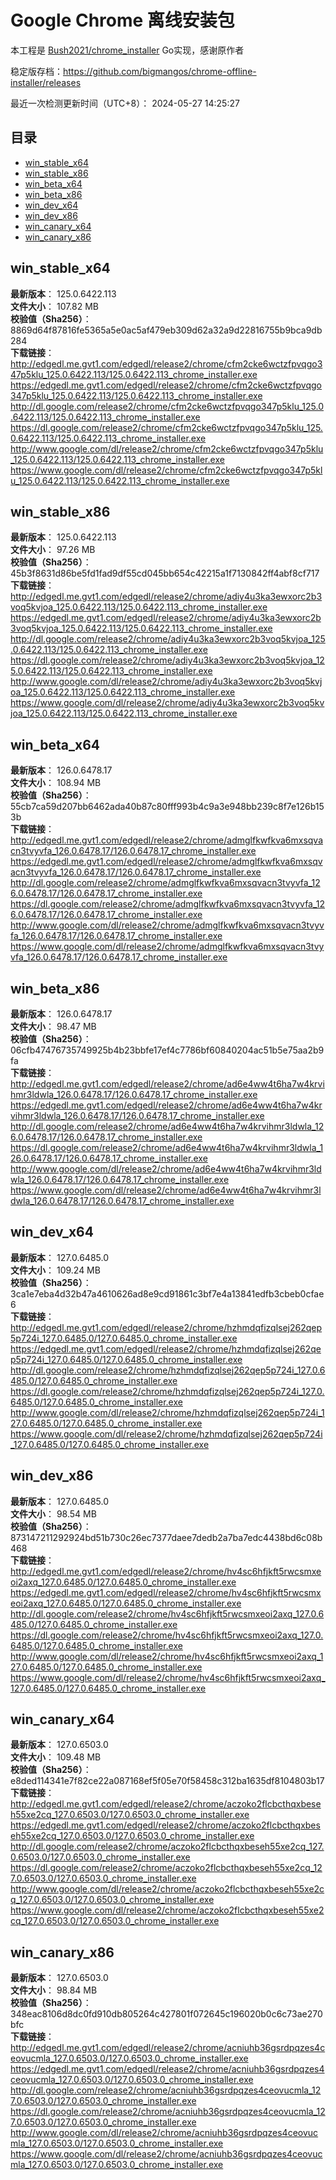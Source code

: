 # Google Chrome 离线安装包
本工程是 [Bush2021/chrome_installer](https://github.com/Bush2021/chrome_installer) Go实现，感谢原作者

稳定版存档：<https://github.com/bigmangos/chrome-offline-installer/releases>

最近一次检测更新时间（UTC+8）：
2024-05-27 14:25:27

## 目录
* [win_stable_x64](https://github.com/bigmangos/chrome-offline-installer?tab=readme-ov-file#win_stable_x64)
* [win_stable_x86](https://github.com/bigmangos/chrome-offline-installer?tab=readme-ov-file#win_stable_x86)
* [win_beta_x64](https://github.com/bigmangos/chrome-offline-installer?tab=readme-ov-file#win_beta_x64)
* [win_beta_x86](https://github.com/bigmangos/chrome-offline-installer?tab=readme-ov-file#win_beta_x86)
* [win_dev_x64](https://github.com/bigmangos/chrome-offline-installer?tab=readme-ov-file#win_dev_x64)
* [win_dev_x86](https://github.com/bigmangos/chrome-offline-installer?tab=readme-ov-file#win_dev_x86)
* [win_canary_x64](https://github.com/bigmangos/chrome-offline-installer?tab=readme-ov-file#win_canary_x64)
* [win_canary_x86](https://github.com/bigmangos/chrome-offline-installer?tab=readme-ov-file#win_canary_x86)

## win_stable_x64
**最新版本**： 125.0.6422.113  
**文件大小**： 107.82 MB  
**校验值（Sha256）**： 8869d64f87816fe5365a5e0ac5af479eb309d62a32a9d22816755b9bca9db284  
**下载链接**：
http://edgedl.me.gvt1.com/edgedl/release2/chrome/cfm2cke6wctzfpvqgo347p5klu_125.0.6422.113/125.0.6422.113_chrome_installer.exe
https://edgedl.me.gvt1.com/edgedl/release2/chrome/cfm2cke6wctzfpvqgo347p5klu_125.0.6422.113/125.0.6422.113_chrome_installer.exe
http://dl.google.com/release2/chrome/cfm2cke6wctzfpvqgo347p5klu_125.0.6422.113/125.0.6422.113_chrome_installer.exe
https://dl.google.com/release2/chrome/cfm2cke6wctzfpvqgo347p5klu_125.0.6422.113/125.0.6422.113_chrome_installer.exe
http://www.google.com/dl/release2/chrome/cfm2cke6wctzfpvqgo347p5klu_125.0.6422.113/125.0.6422.113_chrome_installer.exe
https://www.google.com/dl/release2/chrome/cfm2cke6wctzfpvqgo347p5klu_125.0.6422.113/125.0.6422.113_chrome_installer.exe
## win_stable_x86
**最新版本**： 125.0.6422.113  
**文件大小**： 97.26 MB  
**校验值（Sha256）**： 45b3f8631d86be5fd1fad9df55cd045bb654c42215a1f7130842ff4abf8cf717  
**下载链接**：
http://edgedl.me.gvt1.com/edgedl/release2/chrome/adiy4u3ka3ewxorc2b3voq5kvjoa_125.0.6422.113/125.0.6422.113_chrome_installer.exe
https://edgedl.me.gvt1.com/edgedl/release2/chrome/adiy4u3ka3ewxorc2b3voq5kvjoa_125.0.6422.113/125.0.6422.113_chrome_installer.exe
http://dl.google.com/release2/chrome/adiy4u3ka3ewxorc2b3voq5kvjoa_125.0.6422.113/125.0.6422.113_chrome_installer.exe
https://dl.google.com/release2/chrome/adiy4u3ka3ewxorc2b3voq5kvjoa_125.0.6422.113/125.0.6422.113_chrome_installer.exe
http://www.google.com/dl/release2/chrome/adiy4u3ka3ewxorc2b3voq5kvjoa_125.0.6422.113/125.0.6422.113_chrome_installer.exe
https://www.google.com/dl/release2/chrome/adiy4u3ka3ewxorc2b3voq5kvjoa_125.0.6422.113/125.0.6422.113_chrome_installer.exe
## win_beta_x64
**最新版本**： 126.0.6478.17  
**文件大小**： 108.94 MB  
**校验值（Sha256）**： 55cb7ca59d207bb6462ada40b87c80fff993b4c9a3e948bb239c8f7e126b153b  
**下载链接**：
http://edgedl.me.gvt1.com/edgedl/release2/chrome/admglfkwfkva6mxsqvacn3tvyvfa_126.0.6478.17/126.0.6478.17_chrome_installer.exe
https://edgedl.me.gvt1.com/edgedl/release2/chrome/admglfkwfkva6mxsqvacn3tvyvfa_126.0.6478.17/126.0.6478.17_chrome_installer.exe
http://dl.google.com/release2/chrome/admglfkwfkva6mxsqvacn3tvyvfa_126.0.6478.17/126.0.6478.17_chrome_installer.exe
https://dl.google.com/release2/chrome/admglfkwfkva6mxsqvacn3tvyvfa_126.0.6478.17/126.0.6478.17_chrome_installer.exe
http://www.google.com/dl/release2/chrome/admglfkwfkva6mxsqvacn3tvyvfa_126.0.6478.17/126.0.6478.17_chrome_installer.exe
https://www.google.com/dl/release2/chrome/admglfkwfkva6mxsqvacn3tvyvfa_126.0.6478.17/126.0.6478.17_chrome_installer.exe
## win_beta_x86
**最新版本**： 126.0.6478.17  
**文件大小**： 98.47 MB  
**校验值（Sha256）**： 06cfb47476735749925b4b23bbfe17ef4c7786bf60840204ac51b5e75aa2b9fa  
**下载链接**：
http://edgedl.me.gvt1.com/edgedl/release2/chrome/ad6e4ww4t6ha7w4krvihmr3ldwla_126.0.6478.17/126.0.6478.17_chrome_installer.exe
https://edgedl.me.gvt1.com/edgedl/release2/chrome/ad6e4ww4t6ha7w4krvihmr3ldwla_126.0.6478.17/126.0.6478.17_chrome_installer.exe
http://dl.google.com/release2/chrome/ad6e4ww4t6ha7w4krvihmr3ldwla_126.0.6478.17/126.0.6478.17_chrome_installer.exe
https://dl.google.com/release2/chrome/ad6e4ww4t6ha7w4krvihmr3ldwla_126.0.6478.17/126.0.6478.17_chrome_installer.exe
http://www.google.com/dl/release2/chrome/ad6e4ww4t6ha7w4krvihmr3ldwla_126.0.6478.17/126.0.6478.17_chrome_installer.exe
https://www.google.com/dl/release2/chrome/ad6e4ww4t6ha7w4krvihmr3ldwla_126.0.6478.17/126.0.6478.17_chrome_installer.exe
## win_dev_x64
**最新版本**： 127.0.6485.0  
**文件大小**： 109.24 MB  
**校验值（Sha256）**： 3ca1e7eba4d32b47a4610626ad8e9cd91861c3bf7e4a13841edfb3cbeb0cfae6  
**下载链接**：
http://edgedl.me.gvt1.com/edgedl/release2/chrome/hzhmdqfizqlsej262qep5p724i_127.0.6485.0/127.0.6485.0_chrome_installer.exe
https://edgedl.me.gvt1.com/edgedl/release2/chrome/hzhmdqfizqlsej262qep5p724i_127.0.6485.0/127.0.6485.0_chrome_installer.exe
http://dl.google.com/release2/chrome/hzhmdqfizqlsej262qep5p724i_127.0.6485.0/127.0.6485.0_chrome_installer.exe
https://dl.google.com/release2/chrome/hzhmdqfizqlsej262qep5p724i_127.0.6485.0/127.0.6485.0_chrome_installer.exe
http://www.google.com/dl/release2/chrome/hzhmdqfizqlsej262qep5p724i_127.0.6485.0/127.0.6485.0_chrome_installer.exe
https://www.google.com/dl/release2/chrome/hzhmdqfizqlsej262qep5p724i_127.0.6485.0/127.0.6485.0_chrome_installer.exe
## win_dev_x86
**最新版本**： 127.0.6485.0  
**文件大小**： 98.54 MB  
**校验值（Sha256）**： 873147211292924bd51b730c26ec7377daee7dedb2a7ba7edc4438bd6c08b468  
**下载链接**：
http://edgedl.me.gvt1.com/edgedl/release2/chrome/hv4sc6hfjkft5rwcsmxeoi2axq_127.0.6485.0/127.0.6485.0_chrome_installer.exe
https://edgedl.me.gvt1.com/edgedl/release2/chrome/hv4sc6hfjkft5rwcsmxeoi2axq_127.0.6485.0/127.0.6485.0_chrome_installer.exe
http://dl.google.com/release2/chrome/hv4sc6hfjkft5rwcsmxeoi2axq_127.0.6485.0/127.0.6485.0_chrome_installer.exe
https://dl.google.com/release2/chrome/hv4sc6hfjkft5rwcsmxeoi2axq_127.0.6485.0/127.0.6485.0_chrome_installer.exe
http://www.google.com/dl/release2/chrome/hv4sc6hfjkft5rwcsmxeoi2axq_127.0.6485.0/127.0.6485.0_chrome_installer.exe
https://www.google.com/dl/release2/chrome/hv4sc6hfjkft5rwcsmxeoi2axq_127.0.6485.0/127.0.6485.0_chrome_installer.exe
## win_canary_x64
**最新版本**： 127.0.6503.0  
**文件大小**： 109.48 MB  
**校验值（Sha256）**： e8ded114341e7f82ce22a087168ef5f05e70f58458c312ba1635df8104803b17  
**下载链接**：
http://edgedl.me.gvt1.com/edgedl/release2/chrome/aczoko2flcbcthqxbeseh55xe2cq_127.0.6503.0/127.0.6503.0_chrome_installer.exe
https://edgedl.me.gvt1.com/edgedl/release2/chrome/aczoko2flcbcthqxbeseh55xe2cq_127.0.6503.0/127.0.6503.0_chrome_installer.exe
http://dl.google.com/release2/chrome/aczoko2flcbcthqxbeseh55xe2cq_127.0.6503.0/127.0.6503.0_chrome_installer.exe
https://dl.google.com/release2/chrome/aczoko2flcbcthqxbeseh55xe2cq_127.0.6503.0/127.0.6503.0_chrome_installer.exe
http://www.google.com/dl/release2/chrome/aczoko2flcbcthqxbeseh55xe2cq_127.0.6503.0/127.0.6503.0_chrome_installer.exe
https://www.google.com/dl/release2/chrome/aczoko2flcbcthqxbeseh55xe2cq_127.0.6503.0/127.0.6503.0_chrome_installer.exe
## win_canary_x86
**最新版本**： 127.0.6503.0  
**文件大小**： 98.84 MB  
**校验值（Sha256）**： 348eac8106d8dc0fd910db805264c427801f072645c196020b0c6c73ae270bfc  
**下载链接**：
http://edgedl.me.gvt1.com/edgedl/release2/chrome/acniuhb36gsrdpqzes4ceovucmla_127.0.6503.0/127.0.6503.0_chrome_installer.exe
https://edgedl.me.gvt1.com/edgedl/release2/chrome/acniuhb36gsrdpqzes4ceovucmla_127.0.6503.0/127.0.6503.0_chrome_installer.exe
http://dl.google.com/release2/chrome/acniuhb36gsrdpqzes4ceovucmla_127.0.6503.0/127.0.6503.0_chrome_installer.exe
https://dl.google.com/release2/chrome/acniuhb36gsrdpqzes4ceovucmla_127.0.6503.0/127.0.6503.0_chrome_installer.exe
http://www.google.com/dl/release2/chrome/acniuhb36gsrdpqzes4ceovucmla_127.0.6503.0/127.0.6503.0_chrome_installer.exe
https://www.google.com/dl/release2/chrome/acniuhb36gsrdpqzes4ceovucmla_127.0.6503.0/127.0.6503.0_chrome_installer.exe
